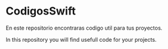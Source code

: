 # CodigosSwift

En este repositorio encontraras codigo util para tus proyectos.

In this repository you will find usefull code for your projects.
